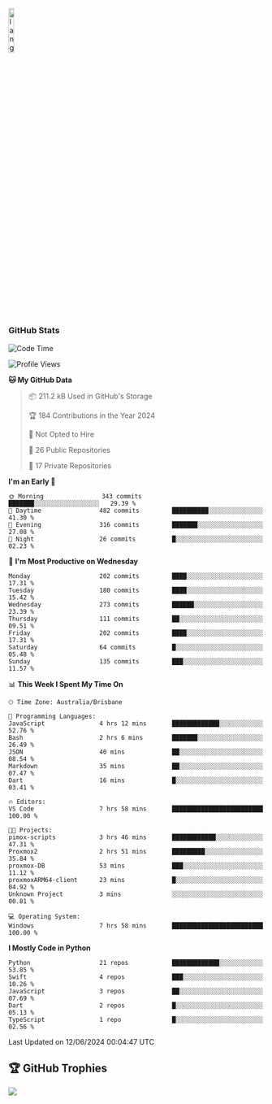 <p align="left"><img width=15%" src="https://github.com/alansmathew/alansmathew/raw/master/lang.gif" alt="lang image here" /></p>

# <h3 align="left">GitHub Stats</h3>

<!--START_SECTION:waka-->
![Code Time](http://img.shields.io/badge/Code%20Time-422%20hrs%2043%20mins-blue)

![Profile Views](http://img.shields.io/badge/Profile%20Views-1-blue)

**🐱 My GitHub Data** 

> 📦 211.2 kB Used in GitHub's Storage 
 > 
> 🏆 184 Contributions in the Year 2024
 > 
> 🚫 Not Opted to Hire
 > 
> 📜 26 Public Repositories 
 > 
> 🔑 17 Private Repositories 
 > 
**I'm an Early 🐤** 

```text
🌞 Morning                343 commits         ███████░░░░░░░░░░░░░░░░░░   29.39 % 
🌆 Daytime                482 commits         ██████████░░░░░░░░░░░░░░░   41.30 % 
🌃 Evening                316 commits         ███████░░░░░░░░░░░░░░░░░░   27.08 % 
🌙 Night                  26 commits          █░░░░░░░░░░░░░░░░░░░░░░░░   02.23 % 
```
📅 **I'm Most Productive on Wednesday** 

```text
Monday                   202 commits         ████░░░░░░░░░░░░░░░░░░░░░   17.31 % 
Tuesday                  180 commits         ████░░░░░░░░░░░░░░░░░░░░░   15.42 % 
Wednesday                273 commits         ██████░░░░░░░░░░░░░░░░░░░   23.39 % 
Thursday                 111 commits         ██░░░░░░░░░░░░░░░░░░░░░░░   09.51 % 
Friday                   202 commits         ████░░░░░░░░░░░░░░░░░░░░░   17.31 % 
Saturday                 64 commits          █░░░░░░░░░░░░░░░░░░░░░░░░   05.48 % 
Sunday                   135 commits         ███░░░░░░░░░░░░░░░░░░░░░░   11.57 % 
```


📊 **This Week I Spent My Time On** 

```text
🕑︎ Time Zone: Australia/Brisbane

💬 Programming Languages: 
JavaScript               4 hrs 12 mins       █████████████░░░░░░░░░░░░   52.76 % 
Bash                     2 hrs 6 mins        ███████░░░░░░░░░░░░░░░░░░   26.49 % 
JSON                     40 mins             ██░░░░░░░░░░░░░░░░░░░░░░░   08.54 % 
Markdown                 35 mins             ██░░░░░░░░░░░░░░░░░░░░░░░   07.47 % 
Dart                     16 mins             █░░░░░░░░░░░░░░░░░░░░░░░░   03.41 % 

🔥 Editors: 
VS Code                  7 hrs 58 mins       █████████████████████████   100.00 % 

🐱‍💻 Projects: 
pimox-scripts            3 hrs 46 mins       ████████████░░░░░░░░░░░░░   47.31 % 
Proxmox2                 2 hrs 51 mins       █████████░░░░░░░░░░░░░░░░   35.84 % 
proxmox-DB               53 mins             ███░░░░░░░░░░░░░░░░░░░░░░   11.12 % 
proxmoxARM64-client      23 mins             █░░░░░░░░░░░░░░░░░░░░░░░░   04.92 % 
Unknown Project          3 mins              ░░░░░░░░░░░░░░░░░░░░░░░░░   00.81 % 

💻 Operating System: 
Windows                  7 hrs 58 mins       █████████████████████████   100.00 % 
```

**I Mostly Code in Python** 

```text
Python                   21 repos            █████████████░░░░░░░░░░░░   53.85 % 
Swift                    4 repos             ███░░░░░░░░░░░░░░░░░░░░░░   10.26 % 
JavaScript               3 repos             ██░░░░░░░░░░░░░░░░░░░░░░░   07.69 % 
Dart                     2 repos             █░░░░░░░░░░░░░░░░░░░░░░░░   05.13 % 
TypeScript               1 repo              █░░░░░░░░░░░░░░░░░░░░░░░░   02.56 % 
```




 Last Updated on 12/06/2024 00:04:47 UTC
<!--END_SECTION:waka-->

## 🏆 GitHub Trophies

![](https://github-profile-trophy.vercel.app/?username=samh06&theme=discord&no-frame=true&no-bg=false&margin-w=4)
